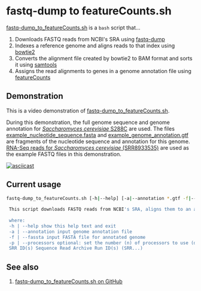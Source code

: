 # fastq-dump to featureCounts.sh

[fastq-dump_to_featureCounts.sh](../scripts/fastq-dump_to_featureCounts.sh) is a `bash` script that...

1. Downloads FASTQ reads from NCBI's SRA using [fastq-dump](fastq-dump.md)
2. Indexes a reference genome and aligns reads to that index using [bowtie2](bowtie2.md)
3. Converts the alignment file created by bowtie2 to BAM format and sorts it using [samtools](samtools.md)
4. Assigns the read alignments to genes in a genome annotation file using [featureCounts](featureCounts.md)

## Demonstration

This is a video demonstration of [fastq-dump_to_featureCounts.sh](../scripts/fastq-dump_to_featureCounts.sh).

During this demonstration, the full genome sequence and genome annotation for [*Saccharomyces cerevisiae* S288C](https://www.ncbi.nlm.nih.gov/assembly/GCF_000146045.2) are used. The files [example_nucleotide_sequence.fasta](../data/example_nucleotide_sequence.fasta) and [example_genome_annotation.gtf](../data/example_genome_annotation.gtf) are fragments of the nucleotide sequence and annotation for this genome. [RNA-Seq reads for *Saccharomyces cerevisiae* (SRR8933535)](https://www.ncbi.nlm.nih.gov/sra/SRR8933535) are used as the example FASTQ files in this demonstration.

[![asciicast](https://asciinema.org/a/307425.svg)](https://asciinema.org/a/307425?autoplay=1)

## Current usage

```bash
fastq-dump_to_featureCounts.sh [-h|--help] [-a|--annotation *.gtf -f|--fasta *.fasta -p|--processors n] <SRR ID(s)> 
 
 This script downloads FASTQ reads from NCBI's SRA, aligns them to an annotated genome using bowtie2, and generates gene count table(s) using featureCounts. 
 
 where: 
 -h | --help show this help text and exit 
 -a | --annotation input genome annotation file 
 -f | --fassta input FASTA file for annotated genome 
 -p | --processors optional: set the number (n) of processors to use (default: 1) 
 SRR ID(s) Sequence Read Archive Run ID(s) (SRR...) 
```

## See also

1. [fastq-dump_to_featureCounts.sh on GitHub](https://github.com/rnnh/bioinfo-notebook/blob/master/scripts/fastq-dump_to_featureCounts.sh)
